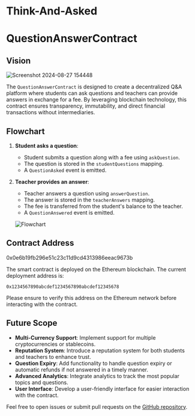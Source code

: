 # Think-And-Asked
# QuestionAnswerContract

## Vision
![Screenshot 2024-08-27 154448](https://github.com/user-attachments/assets/0d4cd103-ac8b-4fe0-a935-31c1c2be7aef)

The `QuestionAnswerContract` is designed to create a decentralized Q&A platform where students can ask questions and teachers can provide answers in exchange for a fee. By leveraging blockchain technology, this contract ensures transparency, immutability, and direct financial transactions without intermediaries.

## Flowchart

1. **Student asks a question**:
   - Student submits a question along with a fee using `askQuestion`.
   - The question is stored in the `studentQuestions` mapping.
   - A `QuestionAsked` event is emitted.

2. **Teacher provides an answer**:
   - Teacher answers a question using `answerQuestion`.
   - The answer is stored in the `teacherAnswers` mapping.
   - The fee is transferred from the student's balance to the teacher.
   - A `QuestionAnswered` event is emitted.

   ![Flowchart](link-to-flowchart-image)

## Contract Address
0x0e6b19fb296e51c23c11d9cd4313986eeac9673b

The smart contract is deployed on the Ethereum blockchain. The current deployment address is:

`0x1234567890abcdef1234567890abcdef12345678`

Please ensure to verify this address on the Ethereum network before interacting with the contract.

## Future Scope

- **Multi-Currency Support**: Implement support for multiple cryptocurrencies or stablecoins.
- **Reputation System**: Introduce a reputation system for both students and teachers to enhance trust.
- **Question Expiry**: Add functionality to handle question expiry or automatic refunds if not answered in a timely manner.
- **Advanced Analytics**: Integrate analytics to track the most popular topics and questions.
- **User Interface**: Develop a user-friendly interface for easier interaction with the contract.

Feel free to open issues or submit pull requests on the [GitHub repository](link-to-repository).
